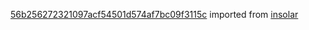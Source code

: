 [56b256272321097acf54501d574af7bc09f3115c](https://github.com/insolar/insolar/commit/56b256272321097acf54501d574af7bc09f3115c) imported from [insolar](https://github.com/insolar/insolar)
